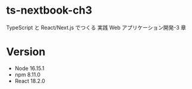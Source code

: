 # ts-nextbook-ch3

TypeScript と React/Next.js でつくる 実践 Web アプリケーション開発-3 章

# Version

- Node 16.15.1
- npm 8.11.0
- React 18.2.0
